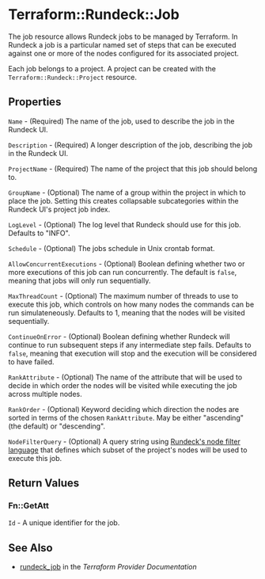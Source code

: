 # Terraform::Rundeck::Job

The job resource allows Rundeck jobs to be managed by Terraform. In Rundeck a job is a particular
named set of steps that can be executed against one or more of the nodes configured for its
associated project.

Each job belongs to a project. A project can be created with the `Terraform::Rundeck::Project` resource.

## Properties

`Name` - (Required) The name of the job, used to describe the job in the Rundeck UI.

`Description` - (Required) A longer description of the job, describing the job in the Rundeck UI.

`ProjectName` - (Required) The name of the project that this job should belong to.

`GroupName` - (Optional) The name of a group within the project in which to place the job. Setting this creates collapsable subcategories within the Rundeck UI's project job index.

`LogLevel` - (Optional) The log level that Rundeck should use for this job. Defaults to "INFO".

`Schedule` - (Optional) The jobs schedule in Unix crontab format.

`AllowConcurrentExecutions` - (Optional) Boolean defining whether two or more executions of this job can run concurrently. The default is `false`, meaning that jobs will only run sequentially.

`MaxThreadCount` - (Optional) The maximum number of threads to use to execute this job, which controls on how many nodes the commands can be run simulateneously. Defaults to 1, meaning that the nodes will be visited sequentially.

`ContinueOnError` - (Optional) Boolean defining whether Rundeck will continue to run subsequent steps if any intermediate step fails. Defaults to `false`, meaning that execution will stop and the execution will be considered to have failed.

`RankAttribute` - (Optional) The name of the attribute that will be used to decide in which order the nodes will be visited while executing the job across multiple nodes.

`RankOrder` - (Optional) Keyword deciding which direction the nodes are sorted in terms of the chosen `RankAttribute`. May be either "ascending" (the default) or "descending".

`NodeFilterQuery` - (Optional) A query string using [Rundeck's node filter language](http://rundeck.org/docs/manual/node-filters.html#node-filter-syntax) that defines which subset of the project's nodes will be used to execute this job.


## Return Values

### Fn::GetAtt

`Id` - A unique identifier for the job.

## See Also

* [rundeck_job](https://www.terraform.io/docs/providers/rundeck/r/job.html) in the _Terraform Provider Documentation_